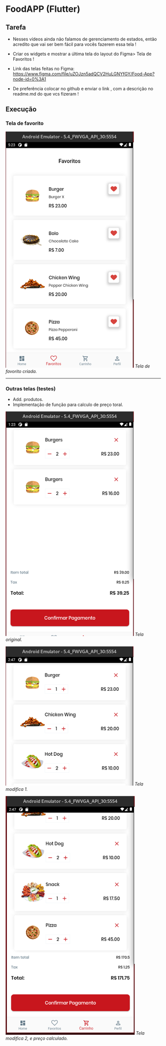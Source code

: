 # FoodAPP (Flutter)

## Tarefa

- Nesses vídeos ainda não falamos de gerenciamento de estados, então acredito que vai ser bem fácil para vocês fazerem essa tela !

- Criar os widgets e mostrar a última tela do layout do Figma> Tela de Favoritos !

- Link das telas feitas no Figma: https://www.figma.com/file/uZOJzn5adQCV2HuLGNYfGY/Food-App?node-id=0%3A1

- De  preferência colocar no github e enviar o link , com a descrição no readme.md do que vcs fizeram !

## Execução

### Tela de favorito 

![](./img/Image1.png)
*Tela de favorito criada.*

-----

### Outras telas (testes)
- Add. produtos.
- Implementação de função para calculo de preço toral.

![](./img/Image2.png)
*Tela original.*

![](./img/Image3.png)
*Tela modifica 1.*

![](./img/Image4.png)
*Tela modifica 2, e preço calculado.*



